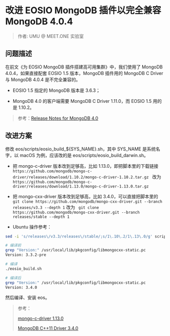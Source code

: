# 改进 EOSIO MongoDB 插件以完全兼容 MongoDB 4.0.4

> 作者: UMU @ MEET.ONE 实验室

## 问题描述

在前文《为 EOSIO MongoDB 插件搭建高可用集群》中，我们使用了 MongoDB 4.0.4，如果直接配套 EOSIO 1.5 版本，MongoDB 插件用的 MongoDB C Driver 与 MongoDB 4.0.4 是不完全兼容的。

- EOSIO 1.5 指定的 MongoDB 版本是 3.6.3；

- MongoDB 4.0 的客户端需要 MongoDB C Driver 1.11.0，而 EOSIO 1.5 用的是 1.10.2。

> 参考：[Release Notes for MongoDB 4.0](https://docs.mongodb.com/manual/release-notes/4.0/#drivers)

## 改进方案

修改 eos/scripts/eosio_build_${SYS_NAME}.sh，其中 SYS_NAME 是系统名字，以 macOS 为例，应该改的是 eos/scripts/eosio_build_darwin.sh。

- 把 mongo-c-driver 版本改到足够高，比如 1.13.0，即把脚本里的下载链接 `https://github.com/mongodb/mongo-c-driver/releases/download/1.10.2/mongo-c-driver-1.10.2.tar.gz ` 改为 `https://github.com/mongodb/mongo-c-driver/releases/download/1.13.0/mongo-c-driver-1.13.0.tar.gz`

- 把 mongo-cxx-driver 版本改到足够高，比如 3.4.0，可以直接把脚本里的 `git clone https://github.com/mongodb/mongo-cxx-driver.git --branch releases/v3.3 --depth 1` 改为 `
git clone https://github.com/mongodb/mongo-cxx-driver.git --branch releases/stable --depth 1`

- Ubuntu 操作参考：
```bash
sed -i 's/releases\/v3.3/releases\/stable/;s/1\.10\.2/1\.13\.0/g' scripts/eosio_build_ubuntu.sh

# 编译前
grep "Version:" /usr/local/lib/pkgconfig/libmongocxx-static.pc
Version: 3.3.2-pre

# 编译
./eosio_build.sh

# 编译后
grep "Version:" /usr/local/lib/pkgconfig/libmongocxx-static.pc
Version: 3.4.0
```

然后编译、安装 eos。

> 参考：
>
> [mongo-c-driver 1.13.0](https://github.com/mongodb/mongo-c-driver/releases/tag/1.13.0)
>
> [MongoDB C++11 Driver 3.4.0](https://github.com/mongodb/mongo-cxx-driver/releases/tag/r3.4.0)
